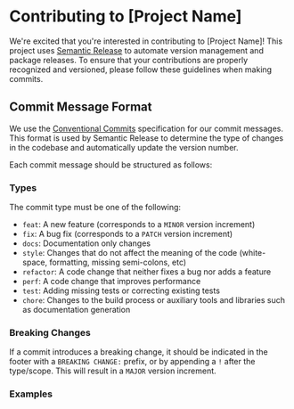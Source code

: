 # Contributing to [Project Name]

We're excited that you're interested in contributing to [Project Name]! This project uses [Semantic Release](https://semantic-release.gitbook.io/semantic-release/) to automate version management and package releases. To ensure that your contributions are properly recognized and versioned, please follow these guidelines when making commits.

## Commit Message Format

We use the [Conventional Commits](https://www.conventionalcommits.org/) specification for our commit messages. This format is used by Semantic Release to determine the type of changes in the codebase and automatically update the version number.

Each commit message should be structured as follows:

### Types

The commit type must be one of the following:

- `feat`: A new feature (corresponds to a `MINOR` version increment)
- `fix`: A bug fix (corresponds to a `PATCH` version increment)
- `docs`: Documentation only changes
- `style`: Changes that do not affect the meaning of the code (white-space, formatting, missing semi-colons, etc)
- `refactor`: A code change that neither fixes a bug nor adds a feature
- `perf`: A code change that improves performance
- `test`: Adding missing tests or correcting existing tests
- `chore`: Changes to the build process or auxiliary tools and libraries such as documentation generation

### Breaking Changes

If a commit introduces a breaking change, it should be indicated in the footer with a `BREAKING CHANGE:` prefix, or by appending a `!` after the type/scope. This will result in a `MAJOR` version increment.

### Examples
